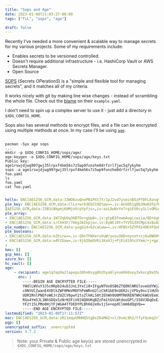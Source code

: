```yaml
---
title: "Sops and Age"
date: 2023-01-08T21:03:27-08:00
tags: ["TiL", "sops", "age"]

draft: false
---
```

<!--more-->

Recently I've needed a more convenient & scalable way to manage secrets for
my various projects. Some of my requirements include:
  - Enables secrets to be versioned controlled.
  - Doesn't require additional infrastructure - i.e. HashiCorp Vault or AWS Secrets Manager.
  - Open Source


[SOPS][sops-repo] (*S*ecrets *OP*eration*S*) is a "simple and flexible tool for
managing secrets", and it matches all of my criteria.

It works nicely with git by making line wise changes - instead of scrambling
the whole file. Check out the [blame][sops-diff] on their `example.yaml`.

I don't need to spin up a complex server to use it - just add a directory
in `$XDG_CONFIG_HOME`.

Sops also has several methods to encrypt files, and a file
can be encrypted using multiple methods at once. In my case I'll
be using [`age`][age-repo].

<!-- START doctoc generated TOC please keep comment here to allow auto update -->
<!-- DON'T EDIT THIS SECTION, INSTEAD RE-RUN doctoc TO UPDATE -->
<!-- END doctoc generated TOC please keep comment here to allow auto update -->

<pre
  class="command-line language-bash language-yaml"
  data-prompt="kgb33 >"
  data-output="2, 5, 8, 10-39"
>
  <code>
pacman -Syu age sops
...
mkdir -p $XDG_CONFIG_HOME/sops/age/
age-keygen -o $XDG_CONFIG_HOME/sops/age/keys.txt
Public key: age1rswjdjwg997gwj35lrpxf4km56s7z5wp9funzhe0drfzrlfjwc5q7ykyhm
sops -a age1rswjdjwg997gwj35lrpxf4km56s7z5wp9funzhe0drfzrlfjwc5q7ykyhm foo.yaml
ls
foo.yaml
cat foo.yaml
  </code>
</pre>

```yaml
hello: ENC[AES256_GCM,data:33WO6zuQnePN1PXt7Y/1pJ2vd7ysminB5zPf8FL8znqVW872CyaN6cGxHyTjAA==,iv:nnRRYnG5kwAkwm2NMu/ZBIsj2qRss/o7lJx9ITKZtnU=,tag:e+lVO9EvmmV122di7pawHg==,type:str]
ple_key: ENC[AES256_GCM,data:ClLs+wrb3EbCCHItpw==,iv:AnGO51gObJHwO2Fp7Ea1GW9+S+A9FDxBnzyfj9b8O4o=,tag:Tp+Q0SyA9mQAC1WtBGsrDw==,type:str]
[AES256_GCM,data:15B3iNkpmj69MjnXrpYpfjs=,iv:azLDwNsYe7rgiEV0cy1LlvOMin5fTzODd0HTBrv2CIA=,tag:OhWTEHXRkd7swEk6qTjJIg==,type:comment]
ple_array:
- ENC[AES256_GCM,data:1W7ZqbOq36BTDv+gUp8=,iv:gtpB3fnwmAugLcwiia/0D+eg8BbbJjFAW3db2Yow3Gw=,tag:FgSaieVIkLcGf83SnbJl5g==,type:str]
- ENC[AES256_GCM,data:s/ChH3F/7Ukg36Ikpjo=,iv:8yWCi0t+7YV5G3XCMpC4v8xAXqXDRSfcgGX06F3ePzg=,tag:2bK/y0d3aFZURxrQPvbExA==,type:str]
ple_number: ENC[AES256_GCM,data:yugG14+b2caLww==,iv:HFBS+5ZYPdi40EXFQoRNxHnJoHoPe1iDLRg8UR5xE0g=,tag:MXLqVJb1BWFN2ag0pBEHMQ==,type:float]
ple_booleans:
- ENC[AES256_GCM,data:mJhirw==,iv:Q9nTFWXeruVuWryusu38D+nyvot+zj6u8WO0VNVa3qA=,tag:Y/z/314z/Y9vLNtqzZMH4A==,type:bool]
- ENC[AES256_GCM,data:w4FZGaw=,iv:9j6IQeDVKi1Ka9Jj+PjEid19ScXYmm/+j+gpIAlNJ2I=,tag:iwIxWc4+a/YY6mUKIM6SBw==,type:bool]
:
kms: []
gcp_kms: []
azure_kv: []
hc_vault: []
age:
    - recipient: age1q7ep9a2lapepu20hn0syg0h2hya6lynumh66sey3vkxcg9a35qsq7yza3r
      enc: |
        -----BEGIN AGE ENCRYPTED FILE-----
        YWdlLWVuY3J5cHRpb24ub3JnL3YxCi0+IFgyNTUxOSB6ZTQ0NlNRUloveUdYWjZq
        c0NYUlZwanE4VDlkZWF0MmVMOFhPeWRnU2lzCkR1bE9nUER2cjVPby9nc1lHUVdP
        UDRIRnlPNEFoWEJrZUZCV0pwY2tsZlkKLS0tIEhWV0U0MTRKRENTWHJkWGVEem1U
        RGo4Ym5JL1NhSDQxSzNrN3FiV0J4Q0UKqBZzFm1tGVLWtdooGPl/S58V3DqDxEir
        YF2t15LPMo0HjYFjWGA4TfDEDYPLBh662e0v1jSx+epdClmm6dQqVQ==
        -----END AGE ENCRYPTED FILE-----
lastmodified: "2023-01-09T17:11:57Z"
mac: ENC[AES256_GCM,data:zRI1mqwVMHHQ5tgDxZ0aMH2+sl/DvmL9h2/tfyFQubq2rlVZv/Y74zEoli3J13aF5ZRx0/06YenJ5cJz6bG8/77xMI0rsGCETS1YJKc9WP0SiTahO+BSPrW7UYw8ED+8hFMqqnz/wXouoBKvYPXxfM7OumzU7J2xERG6BPuvpkc=,iv:gXsTStUS8QhGqRt+3aFQBUQVnevhpegi//wlLUxuokQ=,tag:w8TAShyut2XQfWEagBcNBg==,type:str]
pgp: []
unencrypted_suffix: _unencrypted
version: 3.7.3
```

> Note: your Private & Public age key(s) are stored unencrypted
> in `$XDG_CONFIG_HOME/sops/age/keys.txt`

<!-- links -->
[sops-repo]: https://github.com/mozilla/sops
[sops-diff]: https://github.com/mozilla/sops/blame/master/example.yaml

[age-repo]: https://github.com/FiloSottile/age
